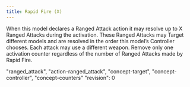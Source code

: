 ```yaml
---
title: Rapid Fire (X)
---
```

When this model declares a Ranged Attack action it may resolve up to X Ranged Attacks during the activation.
These Ranged Attacks may Target different models and are resolved in the order this model’s Controller chooses.
Each attack may use a different weapon.
Remove only one activation counter regardless of the number of Ranged Attacks made by Rapid Fire.

"ranged_attack", "action-ranged_attack", "concept-target", "concept-controller", "concept-counters"
"revision": 0